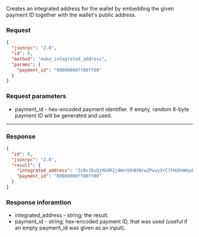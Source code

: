 Creates an integrated address for the wallet by embedding the given payment ID together with the wallet's public address.

### Request

```json
{
  "jsonrpc": "2.0",
  "id": 0,
  "method": "make_integrated_address",
  "params": {
    "payment_id": "00000000ff00ff00"
  }
}
```

### Request parameters

- payment_id - hex-encoded payment identifier. If empty, random 8-byte payment ID will be generated and used.

---

### Response

```json
{
  "id": 0,
  "jsonrpc": "2.0",
  "result": {
    "integrated_address": "ZxBvJDuQjMG9R2j4WnYUhBYNrwZPwuyXrC7FHdVmWqaESgowDvgfWtiXeNGu8Px9B24pkmjsA39fzSSiEQG1ekB225ZnrMTBp",
    "payment_id": "00000000ff00ff00"
  }
}
```

### Response inforamtion

- integrated_address - string; the result.
- payment_id - string; hex-encoded payment ID, that was used (useful if an empty payment_id was given as an input).
